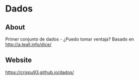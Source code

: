 # Dados
## About
Primer conjunto de dados - ¿Puedo tomar ventaja? Basado en http://a.teall.info/dice/

## Website 
https://crispu93.github.io/dados/
